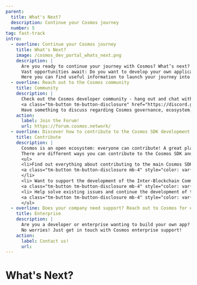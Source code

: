 ```yaml
---
parent:
  title: What's Next?
  description: Continue your Cosmos journey
  number: 5
tag: fast-track
intro:
  - overline: Continue your Cosmos journey
    title: What's Next?
    image: /cosmos_dev_portal_whats_next.png
    description: |
      Are you ready to continue your journey with Cosmos? What’s next? <br/><br/>
      Vast opportunities await: Do you want to develop your own application-specific blockchain? Or, maybe contribute to the SDK development? <br/><br/>
      Here you can find useful information to launch your journey into the Cosmos universe.
  - overline: Reach out to the Cosmos community
    title: Community
    description: |
      Check out the Cosmos developer community - hang out and chat with ~14 thousand other members. Have a burning question, want to stay up to date on community events, and be in touch with the ecosystem? <br/><br/>
      <a class="tm-button tm-button-disclosure" href="https://discord.gg/cosmosnetwork" target="_blank">Join Discord!</a> <br/><br/>
      Have something to discuss regarding Cosmos governance, ecosystem, wallets, security, and validating? Why not join the official forum for Cosmos?
    action: 
      label: Join the Forum!
      url: https://forum.cosmos.network/
  - overline: Discover how to contribute to the Cosmos SDK development
    title: Contribute
    description: |
      Cosmos is an open ecosystem: everyone can contribute! A great place to start if you're new would be to look at any issues marked good first issue. <br/><br/>
      There are different ways you can contribute to the Cosmos SDK and related repositories. <br/><br/>
      <ul>
      <li>Find out everything about contributing to the main Cosmos SDK repository!  <br/><br/>
      <a class="tm-button tm-button-disclosure mb-4" style="color: var(--background-color-primary); text-decoration: none;"  href="https://github.com/cosmos/cosmos-sdk/blob/master/CONTRIBUTING.md" target="_blank">Contribute on Github!</a>
      </li>
      <li> Want to support the development of the Inter-Blockchain Communication Protocol?  <br/><br/>
      <a class="tm-button tm-button-disclosure mb-4" style="color: var(--background-color-primary); text-decoration: none;" href="https://github.com/cosmos/ibc-go/blob/main/CONTRIBUTING.md" target="_blank">Contribute on Github!</a> </li>
      <li> Help solve existing issues and continue the development of the robust Tendermint BFT consensus!  <br/><br/>
      <a class="tm-button tm-button-disclosure mb-4" style="color: var(--background-color-primary); text-decoration: none;"  href="https://github.com/tendermint/tendermint/blob/master/CONTRIBUTING.md" target="_blank">Contribute on Github!</a></li>
      </ul>
  - overline: Does your company need support? Reach out to Cosmos for enterprise solutions
    title: Enterprise
    description: |
      Are you a developer or enterprise wanting to build your own app? Do you need support? <br/><br/>
      No worries! Just get in touch with Cosmos enterprise support!
    action: 
      label: Contact us!
      url: 
---
```


<ModuleLandingPage>

# What's Next?

</ModuleLandingPage>
